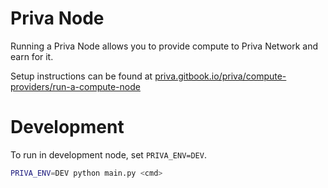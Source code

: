 # Priva Node

Running a Priva Node allows you to provide compute to Priva Network and earn for it.

Setup instructions can be found at [priva.gitbook.io/priva/compute-providers/run-a-compute-node](https://priva.gitbook.io/priva/compute-providers/run-a-compute-node)

# Development

To run in development node, set `PRIVA_ENV=DEV`.
```bash
PRIVA_ENV=DEV python main.py <cmd>
```
